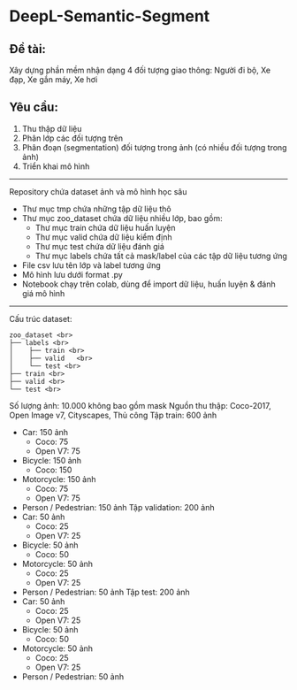 # DeepL-Semantic-Segment

## Đề tài: 
Xây dựng phần mềm nhận dạng 4 đối tượng giao thông: Người đi bộ, Xe đạp, Xe gắn máy, Xe hơi 
## Yêu cầu:
1. Thu thập dữ liệu
2. Phân lớp các đối tượng trên
3. Phân đoạn (segmentation) đối tượng trong ảnh (có nhiều đối tượng trong ảnh)
4. Triển khai mô hình

***
Repository chứa dataset ảnh và mô hình học sâu
- Thư mục tmp chứa những tập dữ liệu thô
- Thư mục zoo_dataset chứa dữ liệu nhiều lớp, bao gồm:
  - Thư mục train chứa dữ liệu huấn luyện
  - Thư mục valid chứa dữ liệu kiểm định
  - Thư mục test chứa dữ liệu đánh giá
  - Thư mục labels chứa tất cả mask/label của các tập dữ liệu tương ứng 
- File csv lưu tên lớp và label tương ứng
- Mô hình lưu dưới format .py
- Notebook chạy trên colab, dùng để import dữ liệu, huấn luyện & đánh giá mô hình
***
Cấu trúc dataset:
```
zoo_dataset <br>
├── labels <br>
│    ├── train <br>
│    ├── valid   <br>
│    └── test <br>
├── train <br>
├── valid <br>
└── test <br>
```

Số lượng ảnh: 10.000 không bao gồm mask
Nguồn thu thập: Coco-2017, Open Image v7, Cityscapes, Thủ công
Tập train: 600 ảnh
  - Car: 150 ảnh
    - Coco: 75
    - Open V7: 75
  - Bicycle: 150 ảnh
    - Coco: 150
  - Motorcycle: 150 ảnh
    - Coco: 75
    - Open V7: 75
  - Person / Pedestrian: 150 ảnh
Tập validation: 200 ảnh
  - Car: 50 ảnh
    - Coco: 25
    - Open V7: 25
  - Bicycle: 50 ảnh
    - Coco: 50
  - Motorcycle: 50 ảnh
    - Coco: 25
    - Open V7: 25
  - Person / Pedestrian: 50 ảnh
Tập test: 200 ảnh
  - Car: 50 ảnh
    - Coco: 25
    - Open V7: 25
  - Bicycle: 50 ảnh
    - Coco: 50
  - Motorcycle: 50 ảnh
    - Coco: 25
    - Open V7: 25
  - Person / Pedestrian: 50 ảnh

